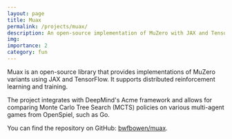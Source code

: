 ```yaml
---
layout: page
title: Muax
permalink: /projects/muax/
description: An open-source implementation of MuZero with JAX and TensorFlow.
img:
importance: 2
category: fun
---
```


Muax is an open-source library that provides implementations of MuZero variants using JAX and TensorFlow. It supports distributed reinforcement learning and training.

The project integrates with DeepMind's Acme framework and allows for comparing Monte Carlo Tree Search (MCTS) policies on various multi-agent games from OpenSpiel, such as Go.

You can find the repository on GitHub: [bwfbowen/muax](https://github.com/bwfbowen/muax). 